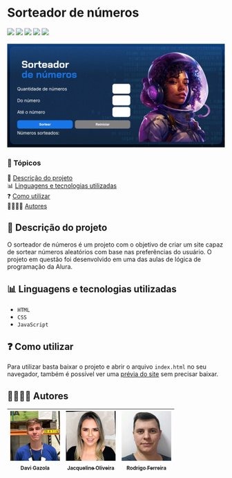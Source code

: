 # Sorteador de números

<img src="https://img.shields.io/badge/CONCLU%C3%8DDO-brightgreen?style=for-the-badge"> 
<img src="https://img.shields.io/badge/ALURA-darkblue?style=for-the-badge">
<img src="https://img.shields.io/badge/HTML-orange?style=for-the-badge">
<img src="https://img.shields.io/badge/CSS-blue?style=for-the-badge"> 
<img src="https://img.shields.io/badge/JAVASCRIPT-yellow?style=for-the-badge"> <br><br>
<img src="./img/Prévia.jpg">

### 📌 Tópicos 

📃 [Descrição do projeto](#-descrição-do-projeto) <br>
📊 [Linguagens e tecnologias utilizadas](#-linguagens-e-tecnologias-utilizadas) <br>
❓ [Como utilizar](#-como-utilizar) <br>
🫱🏻‍🫲🏻 [Autores](#-autores)

## 📃 Descrição do projeto 

O sorteador de números é um projeto com o objetivo de criar um site capaz de sortear números aleatórios com base nas preferências do usuário. O projeto em questão foi desenvolvido em uma das aulas de lógica de programação da Alura.

## 📊 Linguagens e tecnologias utilizadas

- `HTML`
- `CSS`
- `JavaScript`

## ❓ Como utilizar

Para utilizar basta baixar o projeto e abrir o arquivo `index.html` no seu navegador, também é possível ver uma [prévia do site](https://sorteador-numeros-sage.vercel.app/) sem precisar baixar.

## 🫱🏻‍🫲🏻 Autores

| [<img src="./img/Davi Gazola.jpg" width="115"><br><sub>Davi Gazola</sub>](https://github.com/davigzola) |  [<img src="./img/Jacqueline Oliveira.jpg" width="115"><br><sub>Jacqueline Oliveira</sub>](https://github.com/jacqueline-oliveira) |  [<img src="./img/Rodrigo Ferreira.jpg" width="115"><br><sub>Rodrigo Ferreira</sub>](https://github.com/rcaneppele) |
| :---: | :---: | :---: |

